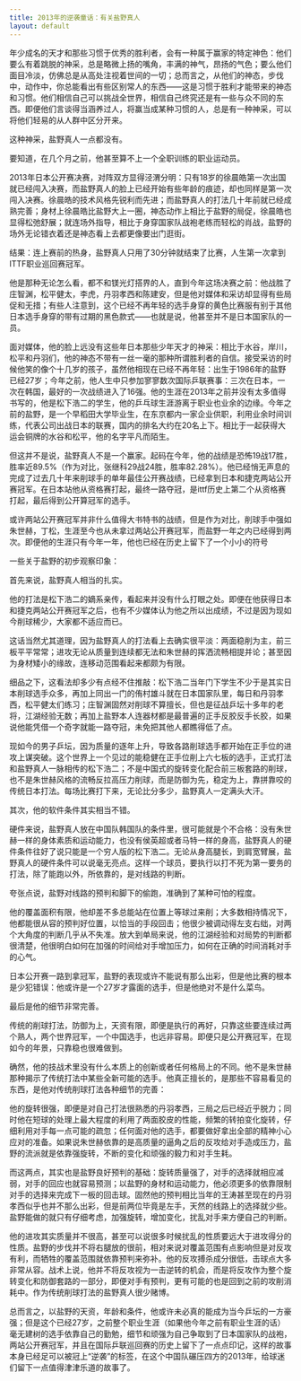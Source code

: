 ```yaml
---
title: 2013年的逆袭童话：有关盐野真人
layout: default
---
```


年少成名的天才和那些习惯于优秀的胜利者，会有一种属于赢家的特定神色：他们要么有着跳脱的神采，总是略微上扬的嘴角，丰满的神气，昂扬的气色；要么他们面目冷淡，仿佛总是从高处注视着世间的一切；总而言之，从他们的神态，步伐中，动作中，你总能看出有些区别常人的东西——这是习惯于胜利才能带来的神态和习惯。他们相信自己可以挑战全世界，相信自己终究还是有一些与众不同的东西。即便他们言谈得当涵养过人，将赢当成某种习惯的人，总是有一种神采，可以将他们轻易的从人群中区分开来。

这种神采，盐野真人一点都没有。

要知道，在几个月之前，他甚至算不上一个全职训练的职业运动员。

2013年日本公开赛决赛，对阵双方显得泾渭分明：只有18岁的徐晨皓第一次出国就已经闯入决赛，而盐野真人的脸上已经开始有些年龄的痕迹，却也同样是第一次闯入决赛。徐晨皓的技术风格先锐利而先进；而盐野真人的打法几十年前就已经成熟完善；身材上徐晨皓比盐野大上一圈，神态动作上相比于盐野的局促，徐晨皓也显得松弛舒展；就连场外指导，相比于身穿国家队战袍老练而轻松的肖战，盐野的场外无论错衣着还是神态看上去都更像要出门逛街。

结果：连上赛前的热身，盐野真人只用了30分钟就结束了比赛，人生第一次拿到ITTF职业巡回赛冠军。

他是那种无论怎么看，都不和镁光灯搭界的人，直到今年这场决赛之前：他战胜了庄智渊，松平健太，李虎，丹羽孝西和陈建安，但是他对媒体和采访却显得有些局促和无措；有些人注意到，这个已经不再年轻的选手身穿的黄色比赛服有别于其他日本选手身穿的带有过期的黑色款式——也就是说，他甚至并不是日本国家队的一员。

面对媒体，他的脸上远没有这些年日本那些少年天才的神采：相比于水谷，岸川，松平和丹羽们，他的神态不带有一丝一毫的那种所谓胜利者的自信。接受采访的时候他笑的像个十几岁的孩子，虽然他相现在已经不再年轻：出生于1986年的盐野已经27岁；今年之前，他人生中只参加寥寥数次国际乒联赛事：三次在日本，一次在韩国，最好的一次战绩进入了16强。他的生涯在2013年之前并没有太多值得书写的，他是松下浩二的学生，他的乒乓球生涯游离于职业也业余的边缘。今年之前的盐野，是一个早稻田大学毕业生，在东京都内一家企业供职，利用业余时间训练，代表公司出战日本的联赛，国内的排名大约在20名上下。相比于一起获得大运会铜牌的水谷和松平，他的名字平凡而陌生。

但这并不是说，盐野真人不是一个赢家。起码在今年，他的战绩是恐怖19战17胜，胜率近89.5%（作为对比，张继科29战24胜，胜率82.28%）。他已经悄无声息的完成了过去几十年来削球手的单年最佳公开赛战绩，已经拿到日本和捷克两站公开赛冠军。在日本站他从资格赛打起，最终一路夺冠，是ittf历史上第二个从资格赛打起，最后得到公开算冠军的选手。

或许两站公开赛冠军并非什么值得大书特书的战绩，但是作为对比，削球手中强如朱世赫，丁松，生涯至今也从未拿过两站公开赛冠军，而盐野一年之内已经得到两次。即便他的生涯只有今年一年，他也已经在历史上留下了一个小小的符号

一些关于盐野的初步观察印象：

首先来说，盐野真人相当的扎实。

他的打法是松下浩二的嫡系亲传，看起来并没有什么打眼之处。即便在他获得日本和捷克两站公开赛冠军之后，也有不少媒体认为他之所以出成绩，不过是因为现如今削球稀少，大家都不适应而已。

这话当然尤其道理，因为盐野真人的打法看上去确实很平淡：两面稳削为主，前三板平平常常；进攻无论从质量到连续都无法和朱世赫的挥洒流畅相提并论；甚至因为身材矮小的缘故，连移动范围看起来都颇为有限。

细品之下，这看法却多少有点经不住推敲：松下浩二当年门下学生不少于是其实日本削球选手众多，再加上同出一门的侑村雄斗就在日本国家队里，每日和丹羽孝西，松平健太们练习；庄智渊固然对削球不算擅长，但也是征战乒坛十多年的老将，江湖经验无数；再加上盐野本人连器材都是最普遍的正手反胶反手长胶，如果说他能凭借一个奇字就能一路夺冠，未免把其他人都瞧得低了点。

现如今的男子乒坛，因为质量的逐年上升，导致各路削球选手都开始在正手位的进攻上谋突破。这个世界上一个见过的能稳健在正手位削上六七板的选手，正式打法和盐野真人一脉相传的松下浩二；不是中国式的旋转变化配合前三板套路的削球，也不是朱世赫风格的流畅反拉高压力削球，而是防御为先，稳定为上，靠拼靠咬的传统日本打法。每场比赛打下来，无论比分多少，盐野真人一定满头大汗。

其次，他的软件条件其实相当不错。

硬件来说，盐野真人放在中国队韩国队的条件里，很可能就是个不合格：没有朱世赫一样的身体素质和运动能力，也没有侯英超或者马特一样的身高，盐野真人的硬件条件往好了说只能是一个穷人版的松下浩二。无论从身高腿长，到肩宽臂展，盐野真人的硬件条件可以说毫无亮点。这样一个球员，要执行以打不死为第一要务的打法，除了能跑以外，所依靠的，是对线路的判断。

夸张点说，盐野对线路的预判和脚下的偷跑，准确到了某种可怕的程度。

他的覆盖面积有限，他却差不多总能站在位置上等球过来削；大多数相持情况下，他都能很从容的预判好位置，以恰当的手段回击；他很少被调动得左支右绌，对两个大角度的判断几乎从不失准。放大到单局来说，他的江湖经验和对局势的判断都很清楚，他很明白如何在加强的时间给对手增加压力，如何在正确的时间消耗对手的心气。

日本公开赛一路到拿冠军，盐野的表现或许不能说有那么出彩，但是他比赛的根本是少犯错误：他或许是一个27岁才露面的选手，但是他绝对不是什么菜鸟。

最后是他的细节非常完善。

传统的削球打法，防御为上，天资有限，即便是执行的再好，只靠这些要连续过两个熟人，两个世界冠军，一个中国选手，也远非容易。即便只是公开赛冠军，在现如今的年景，只靠稳也很难做到。

确然，他的技战术里没有什么本质上的创新或者任何格局上的不同。他不是朱世赫那种揭示了传统打法中某些全新可能的选手。他真正擅长的，是那些不容易看见的东西，是他对传统削球打法各种细节的完善：

他的旋转很强，即便是对自己打法很熟悉的丹羽孝西，三局之后已经近乎脱力；同时他在短球的处理上最大程度的利用了两面胶皮的性能，频繁的转拍变化旋转，仔细利用对手每一点可能的疏忽；任何面对他的选手，都要做好拿出全部的精神小心应对的准备。如果说朱世赫依靠的是高质量的逼角之后的反攻给对手造成压力，盐野的流派就是依靠强旋转，不断的变化和顽强的毅力和对手生耗。

而这两点，其实也是盐野良好预判的基础：旋转质量强了，对手的选择就相应减弱，对手的回应也就容易预测；以盐野的身材和运动能力，他必须更多的依靠限制对手的选择来完成下一板的回击球。固然他的预判相比当年的王涛甚至现在的丹羽孝西似乎也并不那么出彩，但是前两位毕竟是左手，天然的线路上的选择就少些。盐野能做的就只有仔细考虑，加强旋转，增加变化，扰乱对手来方便自己的判断。

他的进攻其实质量并不很高，甚至可以说很多时候扰乱的性质要远大于进攻得分的性质。盐野的步伐并不将右腿放的很前，相对来说对覆盖范围有点影响但是对反攻有利，而牺牲的覆盖范围就依靠预判来弥补。他的反攻搏杀成分很低，击球点大多非常从容。战术上说，他并不将反攻视为一击逆转的机会，而是将反攻作为整个旋转变化和防御套路的一部分，即便对手有预判，更有可能的也是回到之前的攻削消耗中。作为传统削球打法的盐野真人很少赌博。

总而言之，以盐野的天资，年龄和条件，他或许未必真的能成为当今乒坛的一方豪强；但是这个已经27岁，之前整个职业生涯（如果他今年之前有职业生涯的话）毫无建树的选手依靠自己的勤勉，细节和顽强为自己争取到了日本国家队的战袍，两站公开赛冠军，并且在国际乒联巡回赛的历史上留下了一点点印记，这样的故事本身已经足可以被冠上“逆袭”的标签，在这个中国队碾压四方的2013年，给球迷们留下一点值得津津乐道的故事了。
